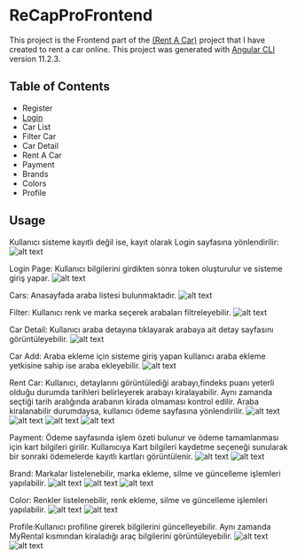 # ReCapProFrontend

This project is the Frontend part of the [(Rent A Car)](https://github.com/htcoztrk/ReCapProject/tree/master/ReCapProject) project that I have created to rent a car online.
This project was generated with [Angular CLI](https://github.com/angular/angular-cli) version 11.2.3.

## Table of Contents
<ul>
  <li href="#register">Register</li>
  <li href=""><a href="#login">Login</a> </li>
  <li href="#carlist">Car List</li>
  <li href="#carfilter">Filter Car</li>
  <li href="#cardetail">Car Detail</li>
  <li href="#rentacar">Rent A Car</li>
  <li href="#payment">Payment</li>
  <li href="#brand">Brands </li>
  <li href="#color">Colors </li>
  <li href="#profile">Profile</li>
 </ul>




## Usage
<p id="register"></p>

Kullanıcı sisteme kayıtlı değil ise, kayıt olarak Login sayfasına yönlendirilir:
![alt text](src/assets/images/Capture.PNG "Logo Title Text 1")

<p id="login"></p>

Login Page: 
Kullanıcı bilgilerini girdikten sonra token oluşturulur ve sisteme giriş yapar.
![alt text](src/assets/images/Capture2.PNG "Logo Title Text 1")

<p id="carlist"></p> 

Cars: Anasayfada araba listesi bulunmaktadır. 
![alt text](src/assets/images/accesstoken.PNG "Logo Title Text 1")

<p id="filter"></p>

Filter: Kullanıcı renk ve marka seçerek arabaları filtreleyebilir.
![alt text](src/assets/images/filter.PNG "Logo Title Text 1")

<p id="cardetail"></p>

Car Detail: Kullanıcı araba detayına tıklayarak arabaya ait detay sayfasını görüntüleyebilir.
![alt text](src/assets/images/cardetail.PNG "Logo Title Text 1")


Car Add: Araba ekleme için sisteme giriş yapan kullanıcı araba ekleme yetkisine sahip ise araba ekleyebilir. 
![alt text](src/assets/images/addcar.PNG "Logo Title Text 1")

<p id="rentacar"></p>

Rent Car: Kullanıcı, detaylarını görüntülediği arabayı,findeks puanı yeterli olduğu durumda tarihleri belirleyerek arabayı kiralayabilir. Aynı zamanda seçtiği tarih aralığında arabanın kirada olmaması kontrol edilir. Araba kiralanabilir durumdaysa, kullanıcı ödeme sayfasına yönlendirilir. 
![alt text](src/assets/images/rent1.PNG "Logo Title Text 1")
![alt text](src/assets/images/rent2.PNG "Logo Title Text 1")
![alt text](src/assets/images/rent5.PNG "Logo Title Text 1")
![alt text](src/assets/images/rent3.PNG "Logo Title Text 1")

<p id="payment"></p>

Payment:
Ödeme sayfasında işlem özeti bulunur ve ödeme tamamlanması için kart bilgileri girilir. Kullanıcıya Kart bilgileri kaydetme seçeneği sunularak bir sonraki ödemelerde kayıtlı kartları görüntülenir.
![alt text](src/assets/images/rent6.PNG "Logo Title Text 1")
![alt text](src/assets/images/rent4.PNG "Logo Title Text 1")

<p id="brand"></p>

Brand: Markalar listelenebilir, marka ekleme, silme ve güncelleme işlemleri yapılabilir.
![alt text](src/assets/images/brands.PNG "Logo Title Text 1")
![alt text](src/assets/images/BRANDADD2.PNG "Logo Title Text 1")
![alt text](src/assets/images/branddelete.PNG "Logo Title Text1")

<p id="color"></p>

Color: Renkler listelenebilir, renk ekleme, silme ve güncelleme işlemleri yapılabilir.
![alt text](src/assets/images/COLORLİST.PNG "Logo Title Text 1")
![alt text](src/assets/images/color1.PNG "Logo Title Text 1")

<p id="profile"></p>

Profile:Kullanıcı profiline girerek bilgilerini güncelleyebilir. Aynı zamanda MyRental kısmından kiraladığı araç bilgilerini görüntüleyebilir.
![alt text](src/assets/images/profile.PNG "Logo Title Text 1")
![alt text](src/assets/images/myrental.PNG "Logo Title Text 1")




